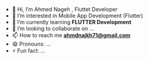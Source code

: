 - 👋 Hi, I’m Ahmed Nageh , Fluttet Developer
- 👀 I’m interested in Mobile App Development (Flutter)
- 🌱 I’m currently learning **FLUTTER Development**
- 💞️ I’m looking to collaborate on ...
- 📫 How to reach me **ahmdnajkh71@gmail.com**
- 😄 Pronouns: ...
- ⚡ Fun fact: ...

<!---
A7mednage71/A7mednage71 is a ✨ special ✨ repository because its `README.md` (this file) appears on your GitHub profile.
You can click the Preview link to take a look at your changes.
--->

